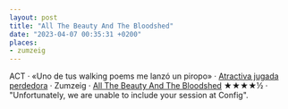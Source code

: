 ```yaml
---
layout: post
title: "All The Beauty And The Bloodshed"
date: "2023-04-07 00:35:31 +0200"
places:
- zumzeig
---
```

ACT · «Uno de tus walking poems me lanzó un piropo» · [Atractiva jugada perdedora](https://www.mistergriffin.es/product-page/atractiva-jugada-perdedora) · Zumzeig · [All The Beauty And The Bloodshed](https://letterboxd.com/javier/film/all-the-beauty-and-the-bloodshed) ★★★★½ · "Unfortunately, we are unable to include your session at Config".


